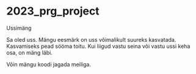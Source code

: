 # 2023_prg_project
Ussimäng

Sa oled uss. Mängu eesmärk on uss võimalikult suureks kasvatada.
Kasvamiseks pead sööma toitu. Kui liigud vastu seina või vastu 
ussi keha osa, on mäng läbi.

Võin mängu koodi jagada meiliga.
